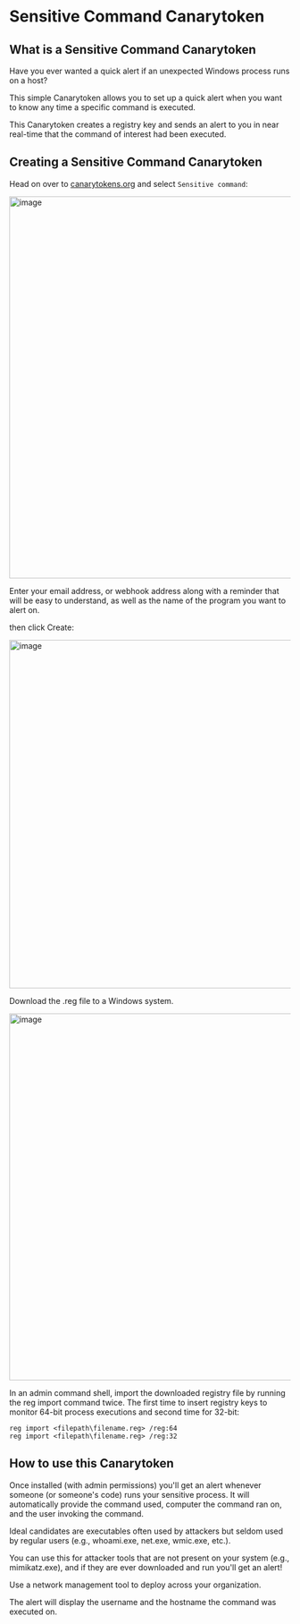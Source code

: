 # Sensitive Command Canarytoken

## What is a Sensitive Command Canarytoken

Have you ever wanted a quick alert if an unexpected Windows process runs on a host?

This simple Canarytoken allows you to set up a quick alert when you want to know any time a specific command is executed.

This Canarytoken creates a registry key and sends an alert to you in near real-time that the command of interest had been executed.


## Creating a Sensitive Command Canarytoken

Head on over to [canarytokens.org](https://canarytokens.org/generate) and select `Sensitive command`:

<img width="683" alt="image" src="https://user-images.githubusercontent.com/110428675/188695846-f0941a65-acc2-4693-8c5b-0e8e2a3d9c06.png">

Enter your email address, or webhook address along with a reminder that will be easy to understand, as well as the name of the program you want to alert on.

then click Create:

<img width="623" alt="image" src="https://user-images.githubusercontent.com/110428675/188696025-b866f09a-29bd-48e8-b4fc-628f7e8ccb2c.png">


Download the .reg file to a Windows system.

<img width="656" alt="image" src="https://user-images.githubusercontent.com/110428675/188696150-1159b2cd-2e10-469f-8099-bfeebb74ce38.png">


In an admin command shell, import the downloaded registry file by running the reg import command twice. The first time to insert registry keys to monitor 64-bit process executions and second time for 32-bit:

```
reg import <filepath\filename.reg> /reg:64
reg import <filepath\filename.reg> /reg:32
```

## How to use this Canarytoken

Once installed (with admin permissions) you'll get an alert whenever someone (or someone's code) runs your sensitive process. It will automatically provide the command used, computer the command ran on, and the user invoking the command.

Ideal candidates are executables often used by attackers but seldom used by regular users (e.g., whoami.exe, net.exe, wmic.exe, etc.).

You can use this for attacker tools that are not present on your system (e.g., mimikatz.exe), and if they are ever downloaded and run you'll get an alert!

Use a network management tool to deploy across your organization.

The alert will display the username and the hostname the command was executed on.



